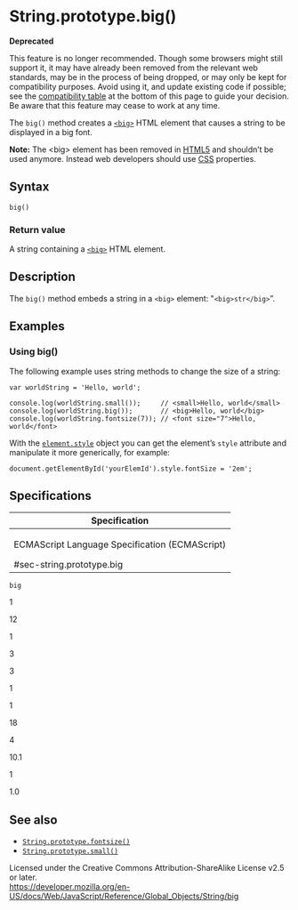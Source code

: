 String.prototype.big()
======================

**Deprecated**

This feature is no longer recommended. Though some browsers might still support it, it may have already been removed from the relevant web standards, may be in the process of being dropped, or may only be kept for compatibility purposes. Avoid using it, and update existing code if possible; see the [compatibility table](#browser_compatibility) at the bottom of this page to guide your decision. Be aware that this feature may cease to work at any time.

The `big()` method creates a [`<big>`](https://developer.mozilla.org/en-US/docs/Web/HTML/Element/big) HTML element that causes a string to be displayed in a big font.

**Note:** The &lt;big&gt; element has been removed in [HTML5](https://developer.mozilla.org/en-US/docs/Web/Guide/HTML/HTML5) and shouldn’t be used anymore. Instead web developers should use [CSS](https://developer.mozilla.org/en-US/docs/Web/CSS) properties.

Syntax
------

    big()

### Return value

A string containing a [`<big>`](https://developer.mozilla.org/en-US/docs/Web/HTML/Element/big) HTML element.

Description
-----------

The `big()` method embeds a string in a `<big>` element: "`<big>str</big>`”.

Examples
--------

### Using big()

The following example uses string methods to change the size of a string:

    var worldString = 'Hello, world';

    console.log(worldString.small());     // <small>Hello, world</small>
    console.log(worldString.big());       // <big>Hello, world</big>
    console.log(worldString.fontsize(7)); // <font size="7">Hello, world</font>

With the [`element.style`](https://developer.mozilla.org/en-US/docs/Web/API/ElementCSSInlineStyle/style) object you can get the element’s `style` attribute and manipulate it more generically, for example:

    document.getElementById('yourElemId').style.fontSize = '2em';

Specifications
--------------

<table><colgroup><col style="width: 100%" /></colgroup><thead><tr class="header"><th>Specification</th></tr></thead><tbody><tr class="odd"><td><p>ECMAScript Language Specification (ECMAScript)<br />
</p><span class="small">#sec-string.prototype.big</span></td></tr></tbody></table>

`big`

1

12

1

3

3

1

1

18

4

10.1

1

1.0

See also
--------

-   [`String.prototype.fontsize()`](fontsize)
-   [`String.prototype.small()`](small)

Licensed under the Creative Commons Attribution-ShareAlike License v2.5 or later.  
<a href="https://developer.mozilla.org/en-US/docs/Web/JavaScript/Reference/Global_Objects/String/big" class="_attribution-link">https://developer.mozilla.org/en-US/docs/Web/JavaScript/Reference/Global_Objects/String/big</a>
